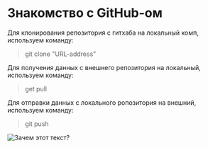 # Знакомство с GitHub-ом

Для клонирования репозитория с гитхаба на локальный комп, используем команду:
> git clone "URL-address"  

Для получения данных с внешнего репозитория на локальный, используем команду:
> get pull

Для отправки данных с локального ропозитория на внешний, используем команду:
>git push

<image src="https://i.playground.ru/e/fhPWknqjiKh-EUOaVs_CtA.jpeg" alt="Зачем этот текст?">